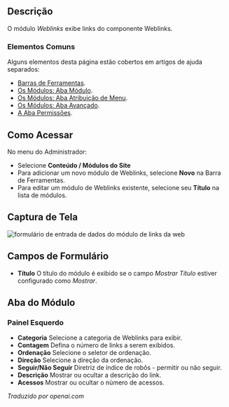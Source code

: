 <!-- Filename: Help4.x:Extensions_Module_Manager_Weblinks  / Display title: Módulos: Weblinks -->

## Descrição

O módulo *Weblinks* exibe links do componente Weblinks.

### Elementos Comuns

Alguns elementos desta página estão cobertos em artigos de ajuda separados:

* [Barras de Ferramentas](jdocmanual?article=help/common-elements/toolbars).
* [Os Módulos: Aba Módulo](jdocmanual?article=help/modules/modules-module-tab).
* [Os Módulos: Aba Atribuição de Menu](jdocmanual?article=help/modules/modules-menu-assignment-tab).
* [Os Módulos: Aba Avançado](jdocmanual?article=help/modules/modules-advanced-tab).
* [A Aba Permissões](jdocmanual?article=help/common-elements/edit-permissions).

## Como Acessar

No menu do Administrador:
* Selecione **Conteúdo / Módulos do Site**
* Para adicionar um novo módulo de Weblinks, selecione **Novo** na Barra de Ferramentas.
* Para editar um módulo de Weblinks existente, selecione seu **Título** na lista de módulos.

## Captura de Tela

![formulário de entrada de dados do módulo de links da web](../../../ptbr/images/modules-site/modules-weblinks-module-tab.png)

## Campos de Formulário

- **Título** O título do módulo é exibido se o campo *Mostrar Título* estiver
configurado como *Mostrar*.

## Aba do Módulo

### Painel Esquerdo

- **Categoria** Selecione a categoria de Weblinks para exibir.
- **Contagem** Defina o número de links a serem exibidos.
- **Ordenação** Selecione o seletor de ordenação.
- **Direção** Selecione a direção da ordenação.
- **Seguir/Não Seguir** Diretriz de índice de robôs - permitir ou não seguir.
- **Descrição** Mostrar ou ocultar a descrição do link.
- **Acessos** Mostrar ou ocultar o número de acessos.

*Traduzido por openai.com*

